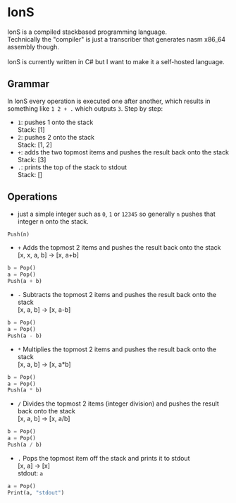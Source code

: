 # IonS
IonS is a compiled stackbased programming language.\
Technically the "compiler" is just a transcriber that generates nasm x86_64 assembly though.\
\
IonS is currently written in C# but I want to make it a self-hosted language.

## Grammar
In IonS every operation is executed one after another, which results in something like ``` 1 2 + . ``` which outputs ```3```.
Step by step:
- ```1```: pushes 1 onto the stack\
Stack: [1]
- ```2```: pushes 2 onto the stack\
Stack: [1, 2]
- ```+```: adds the two topmost items and pushes the result back onto the stack\
Stack: [3]
- ```.```: prints the top of the stack to stdout\
Stack: []
## Operations
* just a simple integer such as ```0```, ```1``` or ```12345``` so generally ```n``` pushes that integer n onto the stack.
``` Python
Push(n)
```
* ```+```
Adds the topmost 2 items and pushes the result back onto the stack\
[x, x, a, b] -> [x, a+b]
``` Python
b = Pop()
a = Pop()
Push(a + b)
```
* ```-```
Subtracts the topmost 2 items and pushes the result back onto the stack\
[x, a, b] -> [x, a-b]
``` Python
b = Pop()
a = Pop()
Push(a - b)
```
* ```*```
Multiplies the topmost 2 items and pushes the result back onto the stack\
[x, a, b] -> [x, a*b]
``` Python
b = Pop()
a = Pop()
Push(a * b)
```
* ```/```
Divides the topmost 2 items (integer division) and pushes the result back onto the stack\
[x, a, b] -> [x, a/b]
``` Python
b = Pop()
a = Pop()
Push(a / b)
```
* ```.```
Pops the topmost item off the stack and prints it to stdout\
[x, a] -> [x]\
stdout: ```a```
``` Python
a = Pop()
Print(a, "stdout")
```
